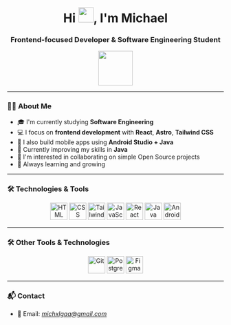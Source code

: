 <h1 align="center">Hi <img src="https://media.giphy.com/media/hvRJCLFzcasrR4ia7z/giphy.gif" width="35"/>, I'm Michael </h1>

<h3 align="center">Frontend-focused Developer & Software Engineering Student</h3>

<p align="center">
  <img src="https://c.tenor.com/GN73MKBawZYAAAAi/busy-cute.gif" width="80"/>
</p>

---

### 👨‍💻 About Me

- 🎓 I'm currently studying **Software Engineering**
- 💻 I focus on **frontend development** with **React**, **Astro**, **Tailwind CSS**
- 📱 I also build mobile apps using **Android Studio + Java**
- 📘 Currently improving my skills in **Java**
- 🤝 I'm interested in collaborating on simple Open Source projects
- 🌱 Always learning and growing

---

### 🛠️ Technologies & Tools

<p align="center">
  <img src="https://cdn.jsdelivr.net/gh/devicons/devicon/icons/html5/html5-original.svg" width="40" alt="HTML"/>
  <img src="https://cdn.jsdelivr.net/gh/devicons/devicon/icons/css3/css3-original.svg" width="40" alt="CSS"/>
  <img src="https://cdn.jsdelivr.net/gh/devicons/devicon@latest/icons/tailwindcss/tailwindcss-original.svg" width="40" alt="Tailwind CSS"/>
  <img src="https://cdn.jsdelivr.net/gh/devicons/devicon/icons/javascript/javascript-original.svg" width="40" alt="JavaScript"/>
  <img src="https://cdn.jsdelivr.net/gh/devicons/devicon/icons/react/react-original.svg" width="40" alt="React"/>
  <img src="https://cdn.jsdelivr.net/gh/devicons/devicon/icons/java/java-original.svg" width="40" alt="Java"/>
  <img src="https://cdn.jsdelivr.net/gh/devicons/devicon/icons/android/android-original.svg" width="40" alt="Android Studio"/>
</p>

---

### 🛠 Other Tools & Technologies

<p align="center">
  <img src="https://cdn.jsdelivr.net/gh/devicons/devicon/icons/git/git-original.svg" width="40" alt="Git"/>
  <img src="https://cdn.jsdelivr.net/gh/devicons/devicon/icons/postgresql/postgresql-original.svg" width="40" alt="PostgreSQL"/> 
  <img src="https://cdn.jsdelivr.net/gh/devicons/devicon/icons/figma/figma-original.svg" width="40" alt="Figma"/> 
</p>

---

### 📬 Contact

- 📧 Email: *michxlgaa@gmail.com*

